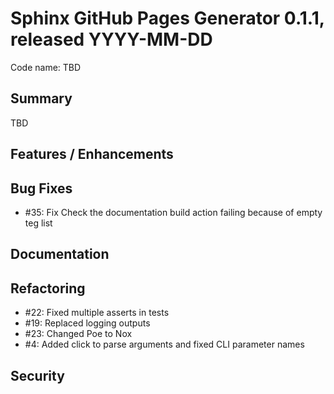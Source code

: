 # Sphinx GitHub Pages Generator 0.1.1, released YYYY-MM-DD
Code name: TBD

## Summary

TBD

## Features / Enhancements



## Bug Fixes

   - #35: Fix Check the documentation build action failing because of empty teg list

## Documentation


## Refactoring

  - #22: Fixed multiple asserts in tests
  - #19: Replaced logging outputs
  - #23: Changed Poe to Nox
  - #4: Added click to parse arguments and fixed CLI parameter names

## Security


